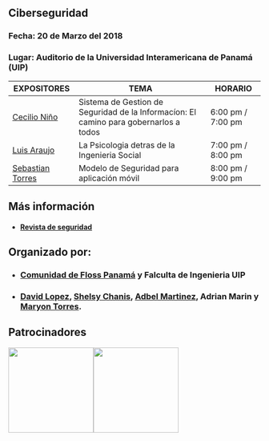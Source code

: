 
## Ciberseguridad 

### Fecha:  20 de Marzo del 2018
### Lugar: Auditorio de la Universidad Interamericana de Panamá (UIP)

|        EXPOSITORES    |                                TEMA                                        | HORARIO  |
|-----------------------|----------------------------------------------------------------------------|----------|
| [Cecilio Niño](https://pa.linkedin.com/in/cecilio-niño-aa778a39)    | Sistema de Gestion de Seguridad de la Informacíon: El camino para gobernarlos a todos           | 6:00 pm / 7:00 pm  |
| [Luis Araujo](https://github.com/LuisAraujoL)     | La Psicologia detras de la Ingenieria Social |   7:00 pm / 8:00 pm               |
| [Sebastian Torres]()    | Modelo de Seguridad para aplicación móvil           | 8:00 pm / 9:00 pm                   |


## Más información 
- #### [Revista de seguridad](www.allsecurity.org)

## Organizado por:
- ### [Comunidad de Floss Panamá](https://floss-pa.net/) y Falculta de Ingenieria UIP
- ### [David Lopez](https://twitter.com/David25LO?lang=es), [Shelsy Chanis](https://twitter.com/shelsxacm), [Adbel Martinez](https://twitter.com/abdelgmartinezl), Adrian Marin y [Maryon Torres](https://twitter.com/maryitotr).

## Patrocinadores
<img src="https://www.uip.edu.pa/wp-content/uploads/2017/08/Logo-UIP-jpg.jpg" width="170"><img src="https://pbs.twimg.com/profile_images/852597051808522240/5iJqsWQL_400x400.jpg" width="170"> 
